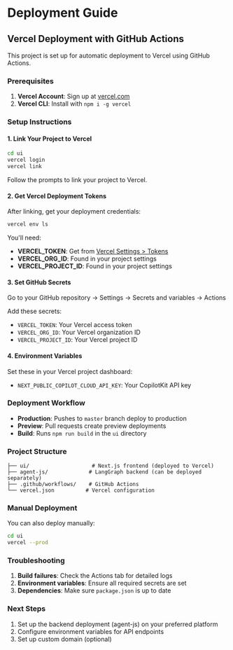# Deployment Guide

## Vercel Deployment with GitHub Actions

This project is set up for automatic deployment to Vercel using GitHub Actions.

### Prerequisites

1. **Vercel Account**: Sign up at [vercel.com](https://vercel.com)
2. **Vercel CLI**: Install with `npm i -g vercel`

### Setup Instructions

#### 1. Link Your Project to Vercel

```bash
cd ui
vercel login
vercel link
```

Follow the prompts to link your project to Vercel.

#### 2. Get Vercel Deployment Tokens

After linking, get your deployment credentials:

```bash
vercel env ls
```

You'll need:
- **VERCEL_TOKEN**: Get from [Vercel Settings > Tokens](https://vercel.com/account/tokens)
- **VERCEL_ORG_ID**: Found in your project settings
- **VERCEL_PROJECT_ID**: Found in your project settings

#### 3. Set GitHub Secrets

Go to your GitHub repository → Settings → Secrets and variables → Actions

Add these secrets:
- `VERCEL_TOKEN`: Your Vercel access token
- `VERCEL_ORG_ID`: Your Vercel organization ID
- `VERCEL_PROJECT_ID`: Your Vercel project ID

#### 4. Environment Variables

Set these in your Vercel project dashboard:
- `NEXT_PUBLIC_COPILOT_CLOUD_API_KEY`: Your CopilotKit API key

### Deployment Workflow

- **Production**: Pushes to `master` branch deploy to production
- **Preview**: Pull requests create preview deployments
- **Build**: Runs `npm run build` in the `ui` directory

### Project Structure

```
├── ui/                    # Next.js frontend (deployed to Vercel)
├── agent-js/             # LangGraph backend (can be deployed separately)
├── .github/workflows/    # GitHub Actions
└── vercel.json          # Vercel configuration
```

### Manual Deployment

You can also deploy manually:

```bash
cd ui
vercel --prod
```

### Troubleshooting

1. **Build failures**: Check the Actions tab for detailed logs
2. **Environment variables**: Ensure all required secrets are set
3. **Dependencies**: Make sure `package.json` is up to date

### Next Steps

1. Set up the backend deployment (agent-js) on your preferred platform
2. Configure environment variables for API endpoints
3. Set up custom domain (optional) 